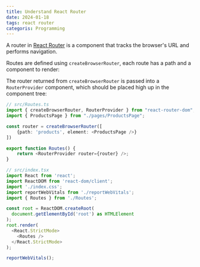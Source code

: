 ```yaml
---
title: Understand React Router
date: 2024-01-18
tags: react router
categoris: Programming
---
```


A router in [React Router](https://reactrouter.com/en/main/routers/create-browser-router) is a component that tracks the browser's URL and performs navigation.

Routes are defined using `createBrowserRouter`, each route has a path and a component to render:

The router returned from `createBrowserRouter` is passed into a `RouterProvider` component, which should be placed high up in the component tree:

```typescript
// src/Routes.ts
import { createBrowserRouter, RouterProvider } from "react-router-dom";
import { ProductsPage } from "./pages/ProductsPage";

const router = createBrowserRouter([
    {path: 'products', element: <ProductsPage />}
])

export function Routes() {
    return <RouterProvider router={router} />;
}
```

```typescript
// src/index.tsx
import React from 'react';
import ReactDOM from 'react-dom/client';
import './index.css';
import reportWebVitals from './reportWebVitals';
import { Routes } from './Routes';

const root = ReactDOM.createRoot(
  document.getElementById('root') as HTMLElement
);
root.render(
  <React.StrictMode>
    <Routes />
  </React.StrictMode>
);

reportWebVitals();
```